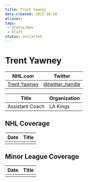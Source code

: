 ```yaml
---
title: Trent Yawney
date-created: 2022-10-16
aliases: 
tags:
 - Status/New
 - Staff
status: unstarted
---
```


# Trent Yawney

| NHL.com | Twitter |
| ------- | ------- |
| [Trent Yawney](https://www.nhl.com/kings/team/coaching-staff) | [@twitter_handle](https://twitter.com/)

| Title           | Organization |
| --------------- | ------------ |
| Assistant Coach | LA Kings     | 



## NHL  Coverage
| Date | Title |
| ---- | ----- |
|      |       |



## Minor League Coverage
| Date | Title |
| ---- | ----- |
|      |       |


